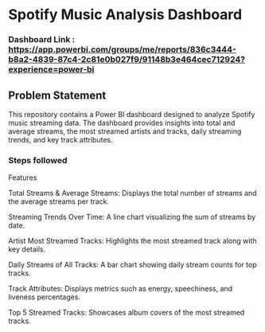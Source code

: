 # Spotify Music Analysis Dashboard

### Dashboard Link : https://app.powerbi.com/groups/me/reports/836c3444-b8a2-4839-87c4-2c81e0b027f9/91148b3e464cec712924?experience=power-bi

## Problem Statement



This repository contains a Power BI dashboard designed to analyze Spotify music streaming data. The dashboard provides insights into total and average streams, the most streamed artists and tracks, daily streaming trends, and key track attributes.

### Steps followed 

Features

Total Streams & Average Streams: Displays the total number of streams and the average streams per track.

Streaming Trends Over Time: A line chart visualizing the sum of streams by date.

Artist Most Streamed Tracks: Highlights the most streamed track along with key details.

Daily Streams of All Tracks: A bar chart showing daily stream counts for top tracks.

Track Attributes: Displays metrics such as energy, speechiness, and liveness percentages.

Top 5 Streamed Tracks: Showcases album covers of the most streamed tracks.
